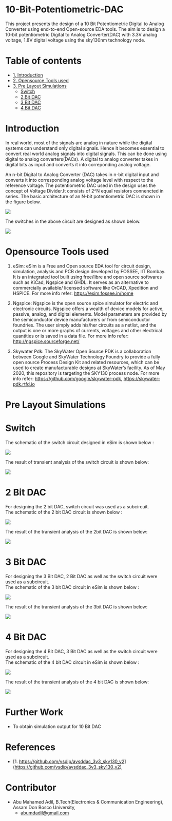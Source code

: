 # 10-Bit-Potentiometric-DAC

This project presents the design of a 10 Bit Potentiometric Digital to Analog Converter using end-to-end Open-source EDA tools. The aim is to design a 10-bit potentiometric Digital to Analog Converter(DAC) with 3.3V analog voltage, 1.8V digital voltage  using the sky130nm technology node.

# Table of contents

  * [1. Introduction](#introduction)
  * [2. Opensource Tools used](#opensource-tools-used)
  * [3. Pre Layout Simulations](#pre-layout-simulations)
     + [Switch](#switch)
     + [2 Bit DAC](#2-bit-dac)
     + [3 Bit DAC](#3-bit-dac)
     + [4 Bit DAC](#4-bit-dac)
     

# Introduction

In real world, most of the signals are analog in nature while the digital systems can understand only digital signals. Hence it becomes essential to convert real world analog signals into digital signals. This can be done using digital to analog converters(DACs). A digital to analog converter takes in digital bits as input and converts it into correponding analog voltage.

An n-bit Digital to Analog Converter (DAC) takes in n-bit digital input and converts it into corresponding analog voltage level with respect to the reference voltage. The potentiometric DAC used in the design uses the concept of Voltage Divider.It consists of 2^N equal resistors connencted in series. The basic architecture of an N-bit potentiometric DAC is shown in the figure below.

![](Images/N-bit-DAC.png)

The switches in the above circuit are designed as shown below.

![](Images/switch_circuit.png)

# Opensource Tools used

1. eSim: eSim is a Free and Open source EDA tool for circuit design, simulation, analysis and PCB design developed by FOSSEE, IIT Bombay. It is an integrated tool built using free/libre and open source softwares such as KiCad, Ngspice and GHDL. It serves as an alternative to commercially available/ licensed software like OrCAD, Xpedition and HSPICE. For more info refer: https://esim.fossee.in/home

2. Ngspice: Ngspice is the open source spice simulator for electric and electronic circuits. Ngspice offers a wealth of device models for active, passive, analog, and digital elements. Model parameters are provided by the semiconductor device manufacturers or from semiconductor foundries. The user simply adds his/her circuits as a netlist, and the output is one or more graphs of currents, voltages and other electrical quantities or is saved in a data file. For more info refer: http://ngspice.sourceforge.net/

3. Skywater Pdk: The SkyWater Open Source PDK is a collaboration between Google and SkyWater Technology Foundry to provide a fully open source Process Design Kit and related resources, which can be used to create manufacturable designs at SkyWater’s facility. As of May 2020, this repository is targeting the SKY130 process node. For more info refer: https://github.com/google/skywater-pdk, https://skywater-pdk.rtfd.io

# Pre Layout Simulations
   
  # Switch 
  
 The schematic of the switch circuit designed in eSim is shown below :
   
 ![](Schematics/switch_A.png)

The result of transient analysis of the switch circuit is shown below:

 ![](Simulation_Outputs/switch_A_op.png)

# 2 Bit DAC

For designing the 2 bit DAC, switch circuit was used as a subcircuit.\
The schematic of the 2 bit DAC circuit  is shown below :

 ![](Schematics/2bit_DAC_A.png)
 
 The result of the transient analysis of the 2bit DAC is shown below:
 
 ![](Simulation_Outputs/2bit_DAC_op.png)
 
# 3 Bit DAC

For designing the 3 Bit DAC, 2 Bit DAC as well as the switch circuit were used as a subcircuit.\
The schematic of the 3 bit DAC circuit in eSim is shown below :

![](Schematics/3bit_DAC_A.png)

 The result of the transient analysis of the 3bit DAC is shown below:
 
 ![](Simulation_Outputs/3bit_DAC_op.png)
 
# 4 Bit DAC

For designing the 4 Bit DAC, 3 Bit DAC as well as the switch circuit were used as a subcircuit.\
The schematic of the 4 bit DAC circuit in eSim is shown below :

![](Schematics/4bit_DAC_A.png)

 The result of the transient analysis of the 4 bit DAC is shown below:
 
 ![](Simulation_Outputs/4bit_DAC_op.png)
 
 
# Further Work
   * To obtain simulation output for 10 Bit DAC
# References

  * [1. https://github.com/vsdip/avsddac_3v3_sky130_v2](https://github.com/vsdip/avsddac_3v3_sky130_v2)
 
# Contributor

  * Abu Mahamed Adil, B.Tech(Electronics & Communication Engineering), Assam Don Bosco University, 
    - [abumdadil@gmail.com](abumdadil@gmail.com)
